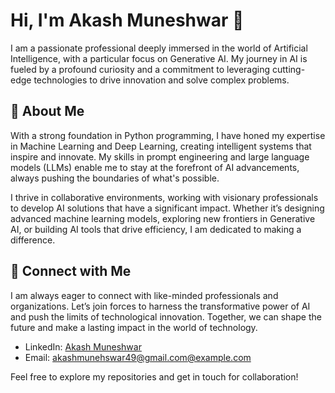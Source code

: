 # Hi, I'm Akash Muneshwar 👋

I am a passionate professional deeply immersed in the world of Artificial Intelligence, with a particular focus on Generative AI. My journey in AI is fueled by a profound curiosity and a commitment to leveraging cutting-edge technologies to drive innovation and solve complex problems.

## 🚀 About Me
With a strong foundation in Python programming, I have honed my expertise in Machine Learning and Deep Learning, creating intelligent systems that inspire and innovate. My skills in prompt engineering and large language models (LLMs) enable me to stay at the forefront of AI advancements, always pushing the boundaries of what's possible.

I thrive in collaborative environments, working with visionary professionals to develop AI solutions that have a significant impact. Whether it’s designing advanced machine learning models, exploring new frontiers in Generative AI, or building AI tools that drive efficiency, I am dedicated to making a difference.

## 🔗 Connect with Me
I am always eager to connect with like-minded professionals and organizations. Let’s join forces to harness the transformative power of AI and push the limits of technological innovation. Together, we can shape the future and make a lasting impact in the world of technology.

- LinkedIn: [Akash Muneshwar](https://www.linkedin.com/in/akash-muneshwar-2a42b2284/)
- Email: [akashmunehswar49@gmail.com@example.com](mailto:akashmuneshwar49@gamil.com@example.com) 


Feel free to explore my repositories and get in touch for collaboration!
